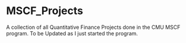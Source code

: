 # MSCF_Projects
A collection of all Quantitative Finance Projects done in the CMU MSCF program.
To be Updated as I just started the program.
